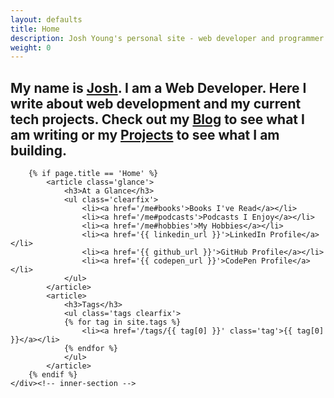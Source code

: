 ```yaml
---
layout: defaults
title: Home
description: Josh Young's personal site - web developer and programmer.
weight: 0
---
```

<section class='home'>
    <div class='inner-section'>
        <article>
            <h2>
            My name is <span><a href='/me'>Josh</a></span>. I am a Web Developer. Here I write 
            about web development and my current tech projects. Check out my <a href='/thoughts'>Blog</a> 
            to see what I am writing or my <a href='/projects'>Projects</a> 
            to see what I am building.
            </h2>
        </article>

        {% if page.title == 'Home' %}
            <article class='glance'>
                <h3>At a Glance</h3>
                <ul class='clearfix'>
                    <li><a href='/me#books'>Books I've Read</a></li>
                    <li><a href='/me#podcasts'>Podcasts I Enjoy</a></li>
                    <li><a href='/me#hobbies'>My Hobbies</a></li>
                    <li><a href='{{ linkedin_url }}'>LinkedIn Profile</a></li>
                    <li><a href='{{ github_url }}'>GitHub Profile</a></li>
                    <li><a href='{{ codepen_url }}'>CodePen Profile</a></li>
                </ul>
            </article>
            <article>
                <h3>Tags</h3>
                <ul class='tags clearfix'>
                {% for tag in site.tags %}
                    <li><a href='/tags/{{ tag[0] }}' class='tag'>{{ tag[0] }}</a></li>
                {% endfor %}
                </ul>
            </article>
        {% endif %}
    </div><!-- inner-section -->
</section>